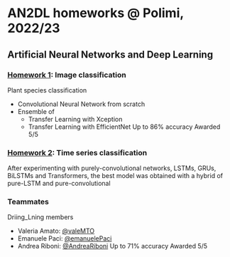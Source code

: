 # AN2DL homeworks @ Polimi, 2022/23
## Artificial Neural Networks and Deep Learning
### [Homework 1](https://codalab.lisn.upsaclay.fr/competitions/8522): Image classification
Plant species classification
- Convolutional Neural Network from scratch
- Ensemble of 
  - Transfer Learning with Xception
  - Transfer Learning with EfficientNet
 Up to 86% accuracy
 Awarded 5/5

### [Homework 2](https://codalab.lisn.upsaclay.fr/competitions/9056): Time series classification
After experimenting with purely-convolutional networks, LSTMs, GRUs, BiLSTMs and Transformers, the best model was obtained with a hybrid of pure-LSTM and pure-convolutional

### Teammates
Driing_Lning members
- Valeria Amato: [@valeMTO](https://github.com/valeMTO)
- Emanuele Paci: [@emanuelePaci](https://github.com/emanuelePaci)
- Andrea Riboni: [@AndreaRiboni](https://github.com/AndreaRiboni)
Up to 71% accuracy
Awarded 5/5
